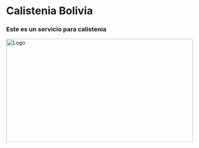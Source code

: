 # Calistenia Bolivia
### Este es un servicio para calistenia

 <img src="app/kuka_app/src/img/calistenia.svg" alt="Logo" width="100%" height="280">
